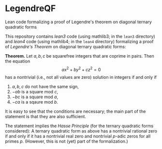 # LegendreQF
Lean code formalizing a proof of Legendre's theorem on diagonal ternary quadratic forms

This repository contains *lean3* code (using mathlib3; in the `lean3` directory) and
*lean4* code (using mathlib4; in the `lean4` directory)
formalizing a proof of *Legendre's Theorem* on diagonal ternary quadratic forms:

 **Theorem.** Let $a, b, c$ be squarefree integers that are coprime in pairs.
 Then the equation
 $$a x^2 + b y^2 + c z^2 = 0$$
 has a nontrivial (i.e., not all values are zero) solution in integers if and
 only if
 1. $a, b, c$ do not have the same sign,
 2. $-ab$ is a square mod $c$,
 3. $-bc$ is a square mod $a$,
 4. $-ca$ is a sqaure mod $b$.

 It is easy to see that the conditions are necessary; the main part of the
 statement is that they are also sufficient.

 The statement implies the *Hasse Principle* (for the ternary quadratic forms considered):
 A ternary quadratic form as above has a nontrivial rational zero if and only if
 it has a nontrivial real zero and nontrivial $p$-adic zeros for all primes $p$.
 (However, this is not (yet) part of the formalization.)
